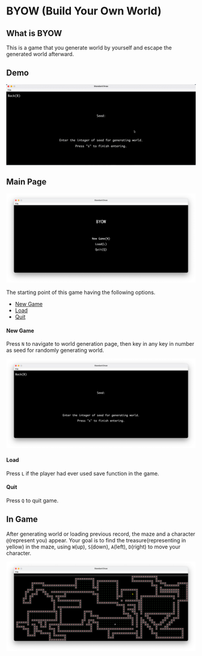 # BYOW (Build Your Own World)

## What is BYOW

This is a game that you generate world by yourself and escape the generated world afterward.

## Demo

![byow_demo](README/byow_demo.gif)

## Main Page

![main_page](README/main_page.png)

The starting point of this game having the following options.

* [New Game](#new_game)
* [Load](#load_game)
* [Quit](#quit_game)

#### <a id="new_game"></a>New Game

Press `N` to navigate to world generation page, then key in any key in number as seed for randomly generating world.

![new_game](README/new_game.png)

#### <a id="load_game"></a>Load

Press `L` if the player had ever used save function in the game. 

#### <a id="quit_game"></a>Quit

Press `Q` to quit game.

## In Game

After generating world or loading previous record, the maze and a character `@`(represent you) appear.
Your goal is to find the treasure(representing in yellow) in the maze, using `W`(up), `S`(down), `A`(left), `D`(right) to move your character.

![in_game](README/in_game.png)

